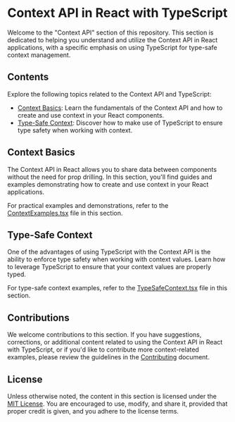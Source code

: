 # Context API in React with TypeScript

Welcome to the "Context API" section of this repository. This section is dedicated to helping you understand and utilize the Context API in React applications, with a specific emphasis on using TypeScript for type-safe context management.

## Contents

Explore the following topics related to the Context API and TypeScript:

- [Context Basics](#context-basics): Learn the fundamentals of the Context API and how to create and use context in your React components.
- [Type-Safe Context](#type-safe-context): Discover how to make use of TypeScript to ensure type safety when working with context.

## Context Basics

The Context API in React allows you to share data between components without the need for prop drilling. In this section, you'll find guides and examples demonstrating how to create and use context in your React applications.

For practical examples and demonstrations, refer to the [ContextExamples.tsx](ContextExamples.tsx) file in this section.

## Type-Safe Context

One of the advantages of using TypeScript with the Context API is the ability to enforce type safety when working with context values. Learn how to leverage TypeScript to ensure that your context values are properly typed.

For type-safe context examples, refer to the [TypeSafeContext.tsx](TypeSafeContext.tsx) file in this section.

## Contributions

We welcome contributions to this section. If you have suggestions, corrections, or additional content related to using the Context API in React with TypeScript, or if you'd like to contribute more context-related examples, please review the guidelines in the [Contributing](../../Contributing.md) document.

## License

Unless otherwise noted, the content in this section is licensed under the [MIT License](../../LICENSE). You are encouraged to use, modify, and share it, provided that proper credit is given, and you adhere to the license terms.
